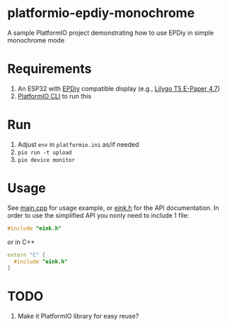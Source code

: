 # platformio-epdiy-monochrome
A sample PlatformIO project demonstrating how to use EPDiy in simple monochrome mode

# Requirements
1. An ESP32 with [EPDiy](https://github.com/vroland/epdiy) compatible display (e.g., [Lilygo T5 E-Paper 4.7](http://www.lilygo.cn/prod_view.aspx?TypeId=50061&Id=1384&FId=t3:50061:3))
2. [PlatformIO CLI](https://docs.platformio.org/en/latest/core/installation.html) to run this

# Run
1. Adjust `env` in `platformio.ini` as/if needed
2. `pio run -t upload `
3. `pio device monitor`

# Usage
See [main.cpp](src/main.cpp) for usage example, or [eink.h](src/eink.h) for the API documentation.
In order to use the simplified API you nonly need to include 1 file:
```c
#include "eink.h"
```
or in C++
```cpp
extern "C" {
  #include "eink.h"
}
```

# TODO
1. Make it PlatformIO library for easy reuse?
